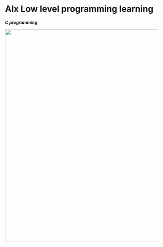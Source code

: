 # Alx Low level programming learning

***C programming***

<img align="center" width=700 src="https://gyanchautari.com/wp-content/uploads/2021/07/Intruduction-and-Feature-of-C-Programming.png"/>
